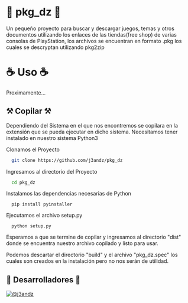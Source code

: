 # 🧪 pkg_dz 🧪

Un pequeño proyecto para buscar y descargar juegos, temas y otros documentos utilizando los enlaces de las tiendas(free shop) de varias consolas de PlayStation, los archivos se encuentran en formato .pkg los cuales se descryptan utilizando pkg2zip 

# ☕️ Uso ☕️

Proximamente...


## ⚒ Copilar ⚒

Dependiendo del Sistema en el que nos encontremos se copilara en la extensión que se pueda ejecutar en dicho sistema.
Necesitamos tener instalado en nuestro sistema Python3


Clonamos el Proyecto

```bash
  git clone https://github.com/j3andz/pkg_dz
```

Ingresamos al directorio del Proyecto

```bash
  cd pkg_dz
```

Instalamos las dependencias necesarias de Python 

```python3
  pip install pyinstaller
```

Ejecutamos el archivo setup.py

```python3
  python setup.py
```

Esperamos a que se termine de copilar y ingresamos al directorio "dist" donde se encuentra nuestro archivo copilado y listo para usar.

Podemos descartar el directorio "build" y el archivo "pkg_dz.spec" 
los cuales son creados en la instalación pero no nos serán de utilidad.



## 🚀 Desarrolladores 🚀
[![@j3andz](https://img.shields.io/badge/GitHub-j3andz-000?style=for-the-badge&logo=github&logoColor=white)](https://github.com/j3andz)

